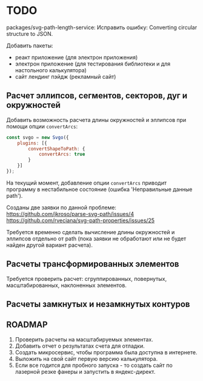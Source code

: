 TODO
====

packages/svg-path-length-service: Исправить ошибку: Converting circular structure to JSON.

Добавить пакеты:
- реакт приложение (для электрон приложения)
- электрон приложение (для тестирования библиотеки и для настольного калькулятора)
- сайт лендинг пэйдж (рекламный сайт)

Расчет эллипсов, сегментов, секторов, дуг и окружностей
---------------------------------------------

Добавить возможность расчета длины окружностей и эллипсов 
при помощи опции `convertArcs`:

```javascript
const svgo = new Svgo({
	plugins: [{
		convertShapeToPath: {
			convertArcs: true
		}
	}]
});
```

На текущий момент, добавление опции `convertArcs` приводит программу 
в нестабильное состояние (ошибка 'Неправильные данные path').

Созданы две заявки по данной проблеме:  
https://github.com/jkroso/parse-svg-path/issues/4  
https://github.com/rveciana/svg-path-properties/issues/25  

Требуется временно сделать вычисление длины окружностей и эллипсов отдельно 
от path (пока заявки не обработают или не будет найден другой вариант расчета).



Расчеты трансформированных элементов
------------------------------------

Требуется проверить расчет: 
сгруппированных, повернутых, масштабированных, наклоненных элементов.

Расчеты замкнутых и незамкнутых контуров
----------------------------------------


ROADMAP
--------

1) Проверить расчеты на масштабируемых элементах.  
2) Добавить отчет о результатах счета для отладки.  
3) Создать микросервис, чтобы программа была доступна в интернете.  
4) Выложить на свой сайт первую версию калькулятора.  
5) Если все годится для пробного запуска - то создать сайт по лазерной резке фанеры и запустить в яндекс-директ.  
